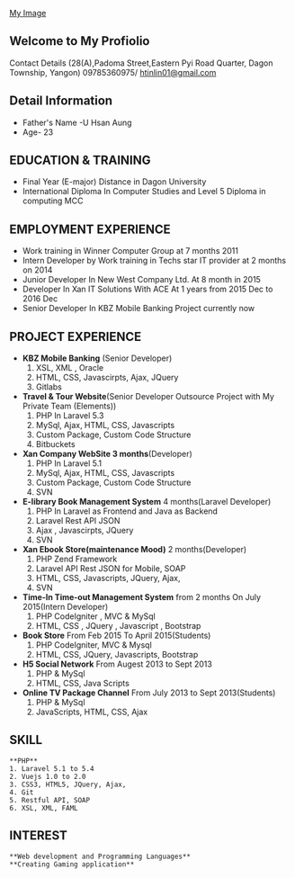 [My Image](Profile.jpg)

## Welcome to My Profiolio

Contact Details (28(A),Padoma Street,Eastern Pyi Road Quarter, Dagon Township, Yangon)
				09785360975/ htinlin01@gmail.com



## Detail Information
-	Father's Name  -U Hsan Aung
- 	Age- 23 

## EDUCATION & TRAINING
-	Final Year (E-major) Distance in Dagon University
-	International Diploma In Computer Studies and Level 5 Diploma in computing MCC

## EMPLOYMENT EXPERIENCE
-	Work training in Winner Computer Group at 7 months 2011
-	Intern Developer by Work training in Techs star IT provider at 2 months on 2014
-	Junior Developer In New West Company Ltd. At 8 month in 2015
-	Developer In Xan IT Solutions With ACE At 1 years from 2015 Dec to 2016 Dec
-	Senior Developer In KBZ Mobile Banking Project currently now

## PROJECT EXPERIENCE
-	**KBZ Mobile Banking** (Senior Developer)
	1. XSL, XML , Oracle
	2. HTML, CSS, Javascirpts, Ajax, JQuery
	3. Gitlabs 
-	**Travel & Tour Website**(Senior Developer Outsource Project with My Private Team (Elements))
	1. PHP In Laravel 5.3
	2. MySql, Ajax, HTML, CSS, Javascripts
	3. Custom Package, Custom Code Structure
	4. Bitbuckets
-	**Xan Company WebSite 3 months**(Developer)
	1. PHP In Laravel 5.1
	2. MySql, Ajax, HTML, CSS, Javascripts
	3. Custom Package, Custom Code Structure
	4. SVN
-	**E-library Book Management System** 4 months(Laravel Developer)
	1. PHP In Laravel as Frontend and Java as Backend
	2. Laravel Rest API JSON 
	3. Ajax , Javascirpts, JQuery
	4. SVN
-	**Xan Ebook Store(maintenance Mood)** 2 months(Developer)
	1. PHP Zend Framework 
	2. Laravel API Rest JSON for Mobile, SOAP
	3. HTML, CSS, Javascripts, JQuery, Ajax,  
	4. SVN
-	**Time-In Time-out Management System** from 2 months On July 2015(Intern Developer)
	1. PHP CodeIgniter , MVC & MySql
	2. HTML, CSS , JQuery , Javascript , Bootstrap
-	**Book Store** 				From Feb 2015 To April 2015(Students)
	1. PHP CodeIgniter, MVC & Mysql
	2. HTML, CSS, JQuery, Javascripts, Bootstrap
-	**H5 Social Network** 		From Augest 2013 to Sept 2013
	1. PHP & MySql
	2. HTML, CSS, Java Scripts
-	**Online TV Package Channel**	From July 2013 to Sept 2013(Students)
	1. PHP & MySql
	2. JavaScripts, HTML, CSS, Ajax

## SKILL
	**PHP**
	1. Laravel 5.1 to 5.4
	2. Vuejs 1.0 to 2.0
	3. CSS3, HTML5, JQuery, Ajax, 
	4. Git
	5. Restful API, SOAP
	6. XSL, XML, FAML

## INTEREST
	**Web development and Programming Languages**
	**Creating Gaming application**











